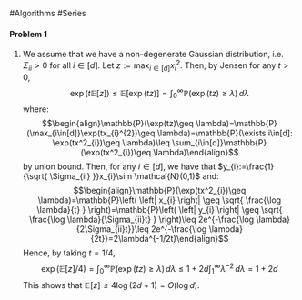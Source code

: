#Algorithms #Series 

#### Problem 1
1. We assume that we have a non-degenerate Gaussian distribution, i.e. $\Sigma_{ii}>0$ for all $i\in[d]$. Let $z:=\max_{i\in[d]} x_{i}^{2}$. Then, by Jensen for any $t>0$,$$\exp(t\mathbb{E}[z])\leq \mathbb{E}[\exp(tz)]=\int_{0}^{\infty} \mathbb{P}(\exp (tz)\geq \lambda) \, d\lambda $$where: $$\begin{align}\mathbb{P}(\exp(tz)\geq \lambda)=\mathbb{P}(\max_{i\in[d]}\exp(tx_{i}^{2})\geq \lambda)=\mathbb{P}(\exists i\in[d]: \exp(tx^2_{i})\geq \lambda)\leq \sum_{i\in[d]}\mathbb{P}(\exp(tx^2_{i})\geq \lambda)\end{align}$$by union bound. Then, for any $i\in[d]$,  we have that $y_{i}:=\frac{1}{\sqrt{ \Sigma_{ii} }}x_{i}\sim \mathcal{N}(0,1)$ and:$$\begin{align}\mathbb{P}(\exp(tx^2_{i})\geq \lambda)=\mathbb{P}\left( \left| x_{i} \right| \geq \sqrt{ \frac{\log \lambda}{t} } \right)=\mathbb{P}\left( \left| y_{i} \right| \geq \sqrt{ \frac{\log \lambda}{\Sigma_{ii}t} } \right)\leq 2e^{-\frac{\log \lambda}{2\Sigma_{ii}t}}\leq 2e^{-\frac{\log \lambda}{2t}}=2\lambda^{-1/2t}\end{align}$$Hence, by taking $t=1/4$, $$\exp(\mathbb{E}[z] / 4)=\int_{0}^{\infty} \mathbb{P}(\exp (tz)\geq \lambda) \, d\lambda \leq 1+2d\int_{1}^{\infty} \lambda^{-2} \, d\lambda=1+2d $$This shows that $\mathbb{E}[z]\leq 4\log(2d+1)=O(\log d)$.